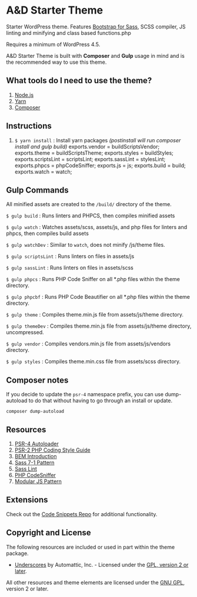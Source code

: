 # A&D Starter Theme
Starter WordPress theme. Features [Bootstrap for Sass](https://github.com/twbs/bootstrap-sass), SCSS compiler, JS linting and minifying and class based functions.php

Requires a minimum of WordPress 4.5.

A&D Starter Theme is built with **Composer** and **Gulp** usage in mind and is the recommended way to use this theme.

## What tools do I need to use the theme?
1. [Node.js](https://github.com/ackmann-dickenson/ad-wp-starter-theme/wiki/Install-Node.js)
1. [Yarn](https://yarnpkg.com/en/docs/install)
2. [Composer](https://getcomposer.org/doc/00-intro.md#globally)

## Instructions
1. `$ yarn install` :  Install yarn packages _(postinstall will run composer install and gulp build)_
exports.vendor      = buildScriptsVendor;
exports.theme       = buildScriptsTheme;
exports.styles      = buildStyles;
exports.scriptsLint = scriptsLint;
exports.sassLint    = stylesLint;
exports.phpcs       = phpCodeSniffer;
exports.js          = js;
exports.build       = build;
exports.watch       = watch;
## Gulp Commands
All minified assets are created to the `/build/` directory of the theme.

`$ gulp build` : Runs linters and PHPCS, then compiles minified assets

`$ gulp watch` : Watches assets/scss, assets/js, and php files for linters and phpcs, then compiles build assets

`$ gulp watchDev` : Similar to `watch`, does not minify /js/theme files.

`$ gulp scriptsLint` : Runs linters on files in assets/js 

`$ gulp sassLint` : Runs linters on files in assets/scss

`$ gulp phpcs` : Runs PHP Code Sniffer on all *.php files within the theme directory.

`$ gulp phpcbf` : Runs PHP Code Beautifier on all *.php files within the theme directory.

`$ gulp theme` : Compiles theme.min.js file from assets/js/theme directory.

`$ gulp themeDev` : Compiles theme.min.js file from assets/js/theme directory, uncompressed.

`$ gulp vendor` : Compiles vendors.min.js file from assets/js/vendors directory.

`$ gulp styles` : Compiles theme.min.css file from assets/scss directory.

## Composer notes
If you decide to update the `psr-4` namespace prefix, you can use dump-autoload to do that without having to go through an install or update.
```
composer dump-autoload
```

## Resources
1. [PSR-4 Autoloader](http://www.php-fig.org/psr/psr-4/)
2. [PSR-2 PHP Coding Style Guide](http://www.php-fig.org/psr/psr-2/)
3. [BEM Introduction](http://getbem.com/introduction/)
4. [Sass 7-1 Pattern](https://sass-guidelin.es/#the-7-1-pattern)
5. [Sass Lint](https://github.com/sasstools/sass-lint)
6. [PHP CodeSniffer](https://github.com/squizlabs/PHP_CodeSniffer)
7. [Modular JS Pattern](https://toddmotto.com/mastering-the-module-pattern/)

## Extensions
Check out the [Code Snippets Repo](https://github.com/ackmann-dickenson/ad-code-snippets) for additional functionality.

## Copyright and License
The following resources are included or used in part within the theme package.

* [Underscores](http://underscores.me/) by Automattic, Inc. - Licensed under the [GPL, version 2 or later](http://www.gnu.org/licenses/old-licenses/gpl-2.0.html).

All other resources and theme elements are licensed under the [GNU GPL](http://www.gnu.org/licenses/old-licenses/gpl-2.0.html), version 2 or later.
